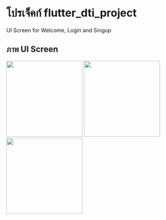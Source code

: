 # โปรเจ็คก์ flutter_dti_project

UI Screen for Welcome, Login and Singup

## ภาพ UI Screen

<img src="https://github.com/user-attachments/assets/a9124fb4-efa2-4755-b9be-1aa4212f3a5c" width="200">

<img src="[https://github.com/user-attachments/assets/a9124fb4-efa2-4755-b9be-1aa4212f3a5c](https://github.com/user-attachments/assets/1f88bbeb-6e55-4362-acf2-5af685fd038e)" width="200">

<img src="[https://github.com/user-attachments/assets/a9124fb4-efa2-4755-b9be-1aa4212f3a5c](https://github.com/user-attachments/assets/047d15a9-6f7d-4366-9f4b-1363d95daf0f)" width="200">
